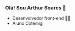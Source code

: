 ### Olá! Sou Arthur Soares 👋
<div>

<ul>
    <li>Desenvolvedor front-end 🧑‍💻</li>
    <li>Aluno Cotemig<div style="background-image:url('cotemig_logo.png'); width: 100%; height: 100%"></div></li>
    <li>Apaixonado por tecnologia 💻</li>
</ul>

![Top Langs](https://github-readme-stats.vercel.app/api/top-langs/?username=anuraghazra&layout=compact)
</div>
<br>

# Tecnologias
<div style="display: inline-block"><br/>
<img align="center" alt="html5" src="https://img.shields.io/badge/HTML5-E34F26?style=for-the-badge&logo=html5&logoColor=white" />
<img align="center" alt="css" src="https://img.shields.io/badge/CSS3-1572B6?style=for-the-badge&logo=css3&logoColor=white" />
<img align="center" alt="js" src="https://img.shields.io/badge/JavaScript-F7DF1E?style=for-the-badge&logo=javascript&logoColor=black" />
<img align="center" alt="react" src="https://img.shields.io/badge/React-20232A?style=for-the-badge&logo=react&logoColor=61DAFB" />
<img align="center" alt="react" src="https://img.shields.io/badge/Figma-F24E1E?style=for-the-badge&logo=figma&logoColor=white" />
<img align="center" alt="react" src="https://img.shields.io/badge/Bootstrap-563D7C?style=for-the-badge&logo=bootstrap&logoColor=white" />
